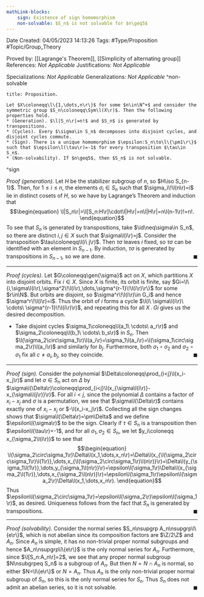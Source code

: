 ```yaml
---
mathLink-blocks:
    sign: Existence of sign homomorphism
    non-solvable: $S_n$ is not solvable for $n\geq5$
---
```


<div class="topSpace"></div>

Date Created: 04/05/2023 14:13:26
Tags: #Type/Proposition #Topic/Group_Theory

Proved by: [[Lagrange's Theorem]], [[Simplicity of alternating group]]
References: <i>Not Applicable</i>
Justifications: <i>Not Applicable</i>

Specializations: <i>Not Applicable</i>
Generalizations: <i>Not Applicable</i>
^non-solvable

``` ad-Proposition
title: Proposition.

Let $X\coloneqq\l\{1,\dots,n\r\}$ for some $n\in\N^+$ and consider the symmetric group $S_n\coloneqq\Sym\l(X\r)$. Then the following properties hold.
* (Generation). $\l|S_n\r|=n!$ and $S_n$ is generated by transpositions.
* (Cycles). Every $\sigma\in S_n$ decomposes into disjoint cycles, and disjoint cycles commute.
* (Sign). There is a unique homomorphism $\epsilon:S_n\to\l\{\pm1\r\}$ such that $\epsilon\l(\tau\r)=-1$ for every transposition $\tau\in S_n$.
* (Non-solvability). If $n\geq5$, then $S_n$ is not solvable.

```
^sign

<i>Proof (generation).</i> Let $H$ be the stabilizer subgroup of $n$, so $H\iso S_{n-1}$. Then, for $1\leq i\leq n$, the elements $\sigma_i\in S_n$ such that $\sigma_i\!\l(n\r)=i$ lie in distinct cosets of $H$, so we have by Lagrange’s Theorem and induction that
$$\begin{equation}
    \l|S_n\r|=\l[S_n:H\r]\cdot\l|H\r|=n\l|H\r|=n\l(n-1\r)!=n!.
\end{equation}$$
To see that $S_n$ is generated by transpositions, take $\id\neq\sigma\in S_n$, so there are distinct $i,j\in X$ such that $\sigma\l(i\r)=j$. Consider the transposition $\tau\coloneqq\l(i\ j\r)$. Then $\tau\sigma$ leaves $i$ fixed, so $\tau\sigma$ can be identified with an element in $S_{n-1}$. By induction, $\tau\sigma$ is generated by transpositions in $S_{n-1}$, so we are done.<span style="float:right;">$\blacksquare$</span>

---

<i>Proof (cycles).</i> Let $G\coloneqq\gen{\sigma}$ act on $X$, which partitions $X$ into disjoint orbits. Fix $i\in X$. Since $X$ is finite, its orbit is finite, say $Gi=\l\{i,\sigma\l(i\r),\sigma^2\!\l(i\r),\dots,\sigma^{r-1}\!\l(i\r)\r\}$ for some $r\in\N$. But orbits are disjoint, so $\sigma^r\!\l(i\r)\in G_i$ and hence $\sigma^r\!\l(i\r)=i$. Thus the orbit of $i$ forms a cycle $\l(i\ \sigma\l(i\r)\ \cdots\ \sigma^{r-1}\!\l(i\r)\r)$, and repeating this for all $X\comp Gi$ gives us the desired decomposition.
* Take disjoint cycles $\sigma_1\coloneqq\l(a_1\ \cdots\ a_r\r)$ and $\sigma_2\coloneqq\l(b_1\ \cdots\ b_s\r)$ in $S_n$. Then $\l(\sigma_2\circ\sigma_1\r)\l(a_i\r)=\sigma_1\l(a_i\r)=\l(\sigma_1\circ\sigma_2\r)\l(a_i\r)$ and similarly for $b_j$. Furthermore, both $\sigma_1\circ \sigma_2$ and $\sigma_2\circ\sigma_1$ fix all $c\neq a_i,b_j$, so they coincide.<span style="float:right;">$\blacksquare$</span>

---

<i>Proof (sign).</i> Consider the polynomial $\Delta\coloneqq\prod_{i<j}\l(x_i-x_j\r)$ and let $\sigma\in S_n$ act on $\Delta$ by $\sigma\l(\Delta\r)\coloneqq\prod_{i<j}\l(x_{\sigma\l(i\r)}-x_{\sigma\l(j\r)}\r)$. For all $i<j$, since the polynomial $\Delta$ contains a factor of $x_i-x_j$ and $\sigma$ is a permutation, we see that $\sigma\l(\Delta\r)$ contains exactly one of $x_i-x_j$ or $-\l(x_i-x_j\r)$. Collecting all the sign changes shows that $\sigma\l(\Delta\r)=\pm\Delta$ and we define $\epsilon\l(\sigma\r)$ to be the sign. Clearly if $\tau\in S_n$ is a transposition then $\epsilon\l(\tau\r)=-1$, and for all $\sigma_1,\sigma_2\in S_n$, we let $y_i\coloneqq x_{\sigma_2\l(i\r)}$ to see that
$$\begin{equation}
    \l(\sigma_2\circ\sigma_1\r)\Delta\l(x_1,\dots,x_n\r)=\Delta\l(x_{\l(\sigma_2\circ\sigma_1\r)\l(1\r)},\dots,x_{\l(\sigma_2\circ\sigma_1\r)\l(n\r)}\r)=\Delta\l(y_{\sigma_1\l(1\r)},\dots,y_{\sigma_1\l(n\r)}\r)=\epsilon\l(\sigma_1\r)\Delta\l(x_{\sigma_2\l(1\r)},\dots,x_{\sigma_2\l(n\r)}\r)=\epsilon\l(\sigma_1\r)\epsilon\l(\sigma_2\r)\Delta\l(x_1,\dots,x_n\r).
\end{equation}$$
Thus $\epsilon\l(\sigma_2\circ\sigma_1\r)=\epsilon\l(\sigma_2\r)\epsilon\l(\sigma_1\r)$, as desired. Uniqueness follows from the fact that $S_n$ is generated by transpositions.<span style="float:right;">$\blacksquare$</span>

---

<i>Proof (solvability).</i> Consider the normal series $S_n\nsupgrp A_n\nsupgrp\l\{e\r\}$, which is not abelian since its composition factors are $\Z/2\Z$ and $A_n$. Since $A_n$ is simple, it has no non-trivial proper normal subgroups and hence $A_n\nsupgrp\l\{e\r\}$ is the only normal series for $A_n$. Furthermore, since $\l[S_n:A_n\r]=2$, we see that any proper normal subgroup $N\nsubgrpeq S_n$ is a subgroup of $A_n$. But then $N=N\cap A_n$ is normal, so either $N=\l\{e\r\}$ or $N=A_n$. Thus $A_n$ is the only non-trivial proper normal subgroup of $S_n$, so this is the only normal series for $S_n$. Thus $S_n$ does not admit an abelian series, so it is not solvable.<span style="float:right;">$\blacksquare$</span>
